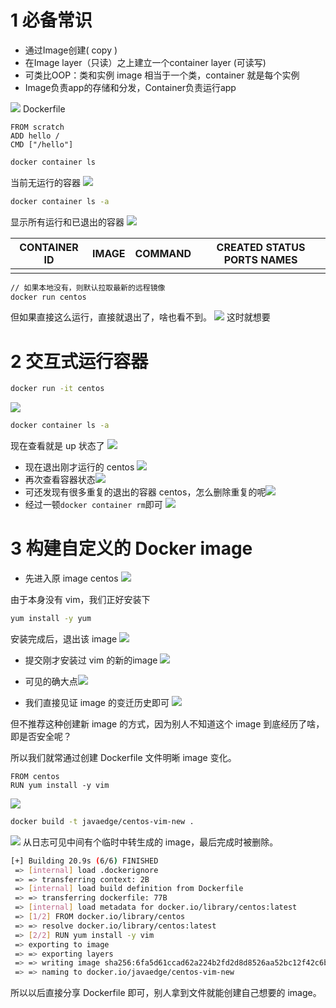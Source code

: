 # 1 必备常识
- 通过Image创建( copy )
- 在Image layer（只读）之上建立一个container layer (可读写)
- 可类比OOP：类和实例
image 相当于一个类，container 就是每个实例
- Image负责app的存储和分发，Container负责运行app


![](https://img-blog.csdnimg.cn/20201214232523826.png?x-oss-process=image/watermark,type_ZmFuZ3poZW5naGVpdGk,shadow_10,text_aHR0cHM6Ly9ibG9nLmNzZG4ubmV0L3FxXzMzNTg5NTEw,size_1,color_FFFFFF,t_70)
Dockerfile

```shel
FROM scratch
ADD hello /
CMD ["/hello"]
```

```bash
docker container ls
```
当前无运行的容器
![](https://img-blog.csdnimg.cn/20201214232851920.png)
```bash
docker container ls -a
```
显示所有运行和已退出的容器
![](https://img-blog.csdnimg.cn/20201214233113952.png)




| CONTAINER ID  | IMAGE |COMMAND|CREATED             STATUS                     PORTS               NAMES
|--|--|--|--|
|  |  | |


```bash
// 如果本地没有，则默认拉取最新的远程镜像
docker run centos
```
但如果直接这么运行，直接就退出了，啥也看不到。
![](https://img-blog.csdnimg.cn/20201216123318541.png)
这时就想要
# 2 交互式运行容器
```bash
docker run -it centos
```
![](https://img-blog.csdnimg.cn/20201216123737797.png)

```bash
docker container ls -a
```
现在查看就是 up 状态了
![](https://img-blog.csdnimg.cn/20201216124346212.png)
- 现在退出刚才运行的 centos
![](https://img-blog.csdnimg.cn/20201216131852679.png)
- 再次查看容器状态![](https://img-blog.csdnimg.cn/20201216131954946.png)
- 可还发现有很多重复的退出的容器 centos，怎么删除重复的呢![](https://img-blog.csdnimg.cn/20201216132056330.png?x-oss-process=image/watermark,type_ZmFuZ3poZW5naGVpdGk,shadow_10,text_aHR0cHM6Ly9ibG9nLmNzZG4ubmV0L3FxXzMzNTg5NTEw,size_1,color_FFFFFF,t_70)
- 经过一顿`docker container rm`即可
![](https://img-blog.csdnimg.cn/20201216132844403.png)
# 3 构建自定义的 Docker image
- 先进入原 image centos
![](https://img-blog.csdnimg.cn/2020121615480766.png)

由于本身没有 vim，我们正好安装下

```bash
yum install -y yum
```
安装完成后，退出该 image
![](https://img-blog.csdnimg.cn/20201216155042755.png)
- 提交刚才安装过 vim 的新的image
![](https://img-blog.csdnimg.cn/20201216160157694.png?x-oss-process=image/watermark,type_ZmFuZ3poZW5naGVpdGk,shadow_10,text_aHR0cHM6Ly9ibG9nLmNzZG4ubmV0L3FxXzMzNTg5NTEw,size_1,color_FFFFFF,t_70)

- 可见的确大点![](https://img-blog.csdnimg.cn/20201216160354762.png?x-oss-process=image/watermark,type_ZmFuZ3poZW5naGVpdGk,shadow_10,text_aHR0cHM6Ly9ibG9nLmNzZG4ubmV0L3FxXzMzNTg5NTEw,size_1,color_FFFFFF,t_70)
- 我们直接见证 image 的变迁历史即可
![](https://img-blog.csdnimg.cn/20201216160941763.png?x-oss-process=image/watermark,type_ZmFuZ3poZW5naGVpdGk,shadow_10,text_aHR0cHM6Ly9ibG9nLmNzZG4ubmV0L3FxXzMzNTg5NTEw,size_1,color_FFFFFF,t_70)

但不推荐这种创建新 image 的方式，因为别人不知道这个 image 到底经历了啥，即是否安全呢？

所以我们就常通过创建 Dockerfile 文件明晰 image 变化。

```shell
FROM centos
RUN yum install -y vim
```

![](https://img-blog.csdnimg.cn/20201216161355806.png)


```bash
docker build -t javaedge/centos-vim-new .
```

![](https://img-blog.csdnimg.cn/20201216161831492.png?x-oss-process=image/watermark,type_ZmFuZ3poZW5naGVpdGk,shadow_10,text_aHR0cHM6Ly9ibG9nLmNzZG4ubmV0L3FxXzMzNTg5NTEw,size_1,color_FFFFFF,t_70)
从日志可见中间有个临时中转生成的 image，最后完成时被删除。
```bash
[+] Building 20.9s (6/6) FINISHED
 => [internal] load .dockerignore                                                                                                   0.0s
 => => transferring context: 2B                                                                                                     0.0s
 => [internal] load build definition from Dockerfile                                                                                0.0s
 => => transferring dockerfile: 77B                                                                                                 0.0s
 => [internal] load metadata for docker.io/library/centos:latest                                                                    0.0s
 => [1/2] FROM docker.io/library/centos                                                                                             0.0s
 => => resolve docker.io/library/centos:latest                                                                                      0.0s
 => [2/2] RUN yum install -y vim                                                                                                   20.3s
 => exporting to image                                                                                                              0.5s
 => => exporting layers                                                                                                             0.5s
 => => writing image sha256:6fa5d61ccad62a224b2fd2d8d8526aa52bc12f42c6b27ab31e7df1f62768705d                                        0.0s
 => => naming to docker.io/javaedge/centos-vim-new                                                                                  0.0s
```
所以以后直接分享 Dockerfile 即可，别人拿到文件就能创建自己想要的 image。